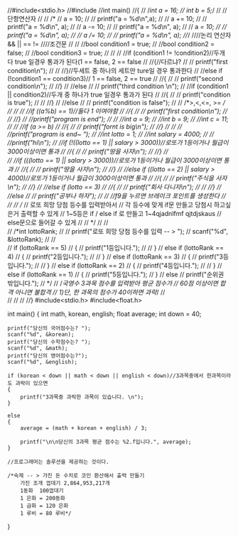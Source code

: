 //#include<stdio.h>
//#include<random>
//int main()
//{
//	/*int a = 16;
//	int b = 5;*/
//	//단항연산자
//
//	/*
//	a = 10;
//
//	printf("a = %d\n",a);
//
//	a += 10;
//
//	printf("a = %d\n", a);
//
//	a -= 10;
//
//	printf("a  = %d\n", a);
//
//	a *= 10;
//
//	printf("a  = %d\n", a);
//
//	a /= 10;
//
//	printf("a  = %d\n", a);
//*/
////논리 연산자 && || == != 
////조건문
//
//	//bool condition1 = true;
//	//bool condition2 = false;
//	//bool condition3 = true;
//
//
//	//if (condition1 != !condition2)//두개 다 true 일경우 통과가 된다(1 == false, 2 == false
//	//{//다르냐?
//	//	printf("first condition\n");
//
//	//}//두세트 중 하나의 세트만 ture일 경우 통과한다
//	//else if (!condition1 == condition3)// 1 == false, 2 == true
//	//{
//	//	printf("second condition\n");
//	//}
//	//else
//	//	printf("third condition \n");
//	//if (condition1 || condition2)//두개 중 하나가 true 일경우 통과가 된다
//	//{
//	//	printf("condition is true");
//
//	//}
//	//else
//	//	printf("condition is false");
//
//	/*>,<,<=, >= */
//
//
//	//if ((a%b) == 1)//둘다 1 이여야함
//	//{
//	//	printf("first condition\n");
//
//	//}
//	//printf("program is end");
//
//	//int a = 9;
//	//int b = 9;
//	//int c = 11;
//
//	//if (a >= b)
//	//{
//	//	printf("fornt is big\n");
//	//}
//
//
//	//printf("program is end~ ");
//	//int lotto = 1;
//	//int salary = 4000;
//
//	//printf("hi\n");
//	//if (!((lotto == 1) || salary > 3000))//로또가 1등이거나 월급이 3000이상이면 통과
//	//{
//	//	printf("땅을 사자\n");
//	//}
//	
//	//if (((lotto == 1) || salary > 3000))//로또가 1등이거나 월급이 3000이상이면 통과
//	//{
//	//	printf("땅을 사자\n");
//	//}
//	//else if ((lotto == 2) || salary > 4000)//로또가 1등이거나 월급이 3000이상이면 통과
//	//{
//	//	printf("주식을 사자\n");
//	//}
//	//else if (lotto == 3)
//	//{
//	//	printf("회사 다니자\n");
//
//	//}
//	//else
//	//	printf("공부나 하자");
//
//	//f9을 누르면 브레이크 포인트를 생성한다
//
//
//	/*
//		로또 희망 당첨 등수를 입력받아서
//		각 등수에 맞게 if문 만들고 당첨시 하고싶은거 출력할 수 있게
//		1~5등은 if / else if 로 만들고 1~4qjadnlfmf qjtdjskaus
//		else문으로 들어갈 수 있게
//
//	*/
//
//	
//	/*int lottoRank;
//
//	printf("로또 희망 당첨 등수를 입력 -- > ");
//	scanf("%d", &lottoRank);
//
//	
//	if (lottoRank == 5)
//	{
//		printf("1등입니다.");
//
//	}
//	else if (lottoRank == 4)
//	{
//		printf("2등입니다.");
//
//	}
//	else if (lottoRank == 3)
//	{
//		printf("3등입니다.");
//
//	}
//	else if (lottoRank == 2)
//	{
//		printf("4등입니다.");
//
//	}
//	else if (lottoRank == 1)
//	{
//		printf("5등입니다.");
//	}
//	else
//		printf("순위권 밖입니다.");
//	*/
//	/*국영수 3과목 점수를 입력받아 평균 점수가 
//		60점 이상이면 합격 아니면 불합격
//		1)단, 한 과목의 점수가 40이하면 과락*/
//	
//
//
//
//}
#include<stdio.h>
#include<float.h>

int main()
{
	int math, korean, english;
	float average;
	int down = 40;


	printf("당신의 국어점수는? ");
	scanf("%d", &korean);
	printf("당신의 수학점수는? ");
	scanf("%d", &math);
	printf("당신의 영어점수는?");
	scanf("%d", &english);

	if (korean < down || math < down || english < down)//3과목중에서 한과목이라도 과락이 있으면 
	{
		printf("3과목중 과락한 과목이 있습니다. \n");
	}

	else
	{
		average = (math + korean + english) / 3;

		printf("\n\n당신의 3과목 평균 점수는 %2.f입니다.", average);
	}

	//프로그래머는 솔루션을 제공하는 것이다.
	
	/*숙제 -- > 가진 돈 수치로 코인 환산해서 출력 만들기
		가진 조개 껍데기 2,864,953,217개
		1동화  100껍대기 
		1 은화 = 200동화
		1 금화 = 120 은화
		1 루비 = 80 루비*/


}

